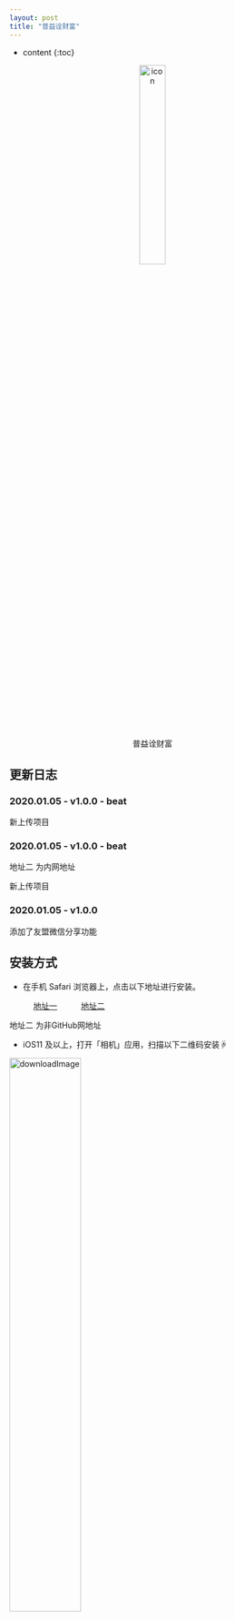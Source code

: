 ```yaml
---
layout: post
title: "普益诠财富"
---
```


* content
{:toc}
<div align="center"> <img alt="icon" src="https://github.com/guyari/GuTestIPAResource/blob/master/%E6%99%AE%E7%9B%8A%E8%AF%A0%E8%B4%A2%E5%AF%8C/1.0.0/images/icon-1024.png?raw=true" width="30%"/> <p>普益诠财富</p> </div>










## 更新日志

### 2020.01.05 - v1.0.0 - beat

新上传项目

### 2020.01.05 - v1.0.0 - beat
地址二 为内网地址

新上传项目

### 2020.01.05 - v1.0.0 
添加了友盟微信分享功能


## 安装方式

* 在手机 Safari 浏览器上，点击以下地址进行安装。

　　　[地址一](itms-services://?action=download-manifest&url=https://github.com/guyari/GuTestIPAResource/blob/master/%E6%99%AE%E7%9B%8A%E8%AF%A0%E8%B4%A2%E5%AF%8C/1.0.0/plist/manifast.plis)　　　[地址二](itms-services://?action=download-manifest&url=https://github.com/guyari/GuTestIPAResource/blob/master/%E6%99%AE%E7%9B%8A%E8%AF%A0%E8%B4%A2%E5%AF%8C/1.0.0/plist/manifast.plis)


地址二 为非GitHub网地址

* iOS11 及以上，打开「相机」应用，扫描以下二维码安装☟

<img alt="downloadImage" src="https://github.com/guyari/GuTestIPAResource/blob/master/%E6%99%AE%E7%9B%8A%E8%AF%A0%E8%B4%A2%E5%AF%8C/1.0.0/images/icon-76.png" width="50%"/>

